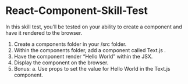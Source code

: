 # React-Component-Skill-Test
In this skill test, you’ll be tested on your ability to create a component and have it rendered to the browser.

1. Create a components folder in your /src folder.
2. Within the components folder, add a component called Text.js .
3. Have the component render “Hello World” within the JSX.
4. Display the component on the browser.
5. Bonus:
a. Use props to set the value for Hello World in the Text.js component.
